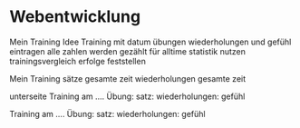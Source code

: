 # Webentwicklung
Mein Training Idee
Training mit datum übungen wiederholungen und gefühl eintragen 
alle zahlen werden gezählt für alltime statistik 
nutzen trainingsvergleich erfolge feststellen



Mein Training
sätze gesamte zeit
wiederholungen gesamte zeit 

unterseite
Training am ....
Übung:
satz:
wiederholungen:
gefühl

Training am ....
Übung:
satz:
wiederholungen:
gefühl

